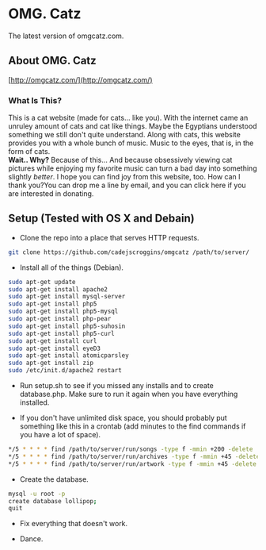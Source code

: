OMG. Catz
=========

The latest version of omgcatz.com.

 About OMG. Catz
-----------------------------
[http://omgcatz.com/](http://omgcatz.com/)    
### **What Is This?**  
This is a cat website (made for cats... like you). With the internet came an unruley amount of cats and cat like things. Maybe the Egyptians understood something we still don't quite understand. Along with cats, this website provides you with a whole bunch of music. Music to the eyes, that is, in the form of cats.  
**Wait.. Why?** Because of this... And because obsessively viewing cat pictures while enjoying my favorite music can turn a bad day into something slightly *better*. I hope you can find joy from this website, too.
How can I thank you?You can drop me a line by email, and you can click here if you are interested in donating.

 Setup (Tested with OS X and Debain)
---------------------------------------------

* Clone the repo into a place that serves HTTP requests.

```bash
git clone https://github.com/cadejscroggins/omgcatz /path/to/server/
```

* Install all of the things (Debian).

```bash
sudo apt-get update
sudo apt-get install apache2
sudo apt-get install mysql-server
sudo apt-get install php5
sudo apt-get install php5-mysql
sudo apt-get install php-pear
sudo apt-get install php5-suhosin
sudo apt-get install php5-curl
sudo apt-get install curl
sudo apt-get install eyeD3
sudo apt-get install atomicparsley
sudo apt-get install zip
sudo /etc/init.d/apache2 restart
```

* Run setup.sh to see if you missed any installs and to create database.php. Make sure to run it again when you have everything installed.

* If you don't have unlimited disk space, you should probably put something like this in a crontab (add minutes to the find commands if you have a lot of space).

```bash
*/5 * * * * find /path/to/server/run/songs -type f -mmin +200 -delete
*/5 * * * * find /path/to/server/run/archives -type f -mmin +45 -delete
*/5 * * * * find /path/to/server/run/artwork -type f -mmin +45 -delete
```

* Create the database.

```bash
mysql -u root -p
create database lollipop;
quit
```

* Fix everything that doesn't work.

* Dance.

